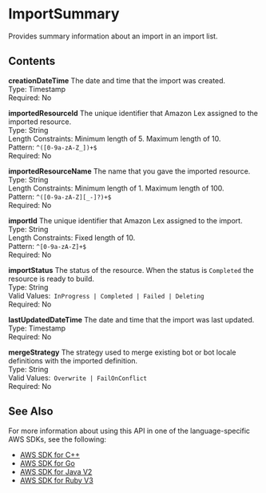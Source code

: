 # ImportSummary<a name="API_ImportSummary"></a>

Provides summary information about an import in an import list\.

## Contents<a name="API_ImportSummary_Contents"></a>

 **creationDateTime**   <a name="lexv2-Type-ImportSummary-creationDateTime"></a>
The date and time that the import was created\.  
Type: Timestamp  
Required: No

 **importedResourceId**   <a name="lexv2-Type-ImportSummary-importedResourceId"></a>
The unique identifier that Amazon Lex assigned to the imported resource\.  
Type: String  
Length Constraints: Minimum length of 5\. Maximum length of 10\.  
Pattern: `^([0-9a-zA-Z_])+$`   
Required: No

 **importedResourceName**   <a name="lexv2-Type-ImportSummary-importedResourceName"></a>
The name that you gave the imported resource\.  
Type: String  
Length Constraints: Minimum length of 1\. Maximum length of 100\.  
Pattern: `^([0-9a-zA-Z][_-]?)+$`   
Required: No

 **importId**   <a name="lexv2-Type-ImportSummary-importId"></a>
The unique identifier that Amazon Lex assigned to the import\.  
Type: String  
Length Constraints: Fixed length of 10\.  
Pattern: `^[0-9a-zA-Z]+$`   
Required: No

 **importStatus**   <a name="lexv2-Type-ImportSummary-importStatus"></a>
The status of the resource\. When the status is `Completed` the resource is ready to build\.  
Type: String  
Valid Values:` InProgress | Completed | Failed | Deleting`   
Required: No

 **lastUpdatedDateTime**   <a name="lexv2-Type-ImportSummary-lastUpdatedDateTime"></a>
The date and time that the import was last updated\.  
Type: Timestamp  
Required: No

 **mergeStrategy**   <a name="lexv2-Type-ImportSummary-mergeStrategy"></a>
The strategy used to merge existing bot or bot locale definitions with the imported definition\.  
Type: String  
Valid Values:` Overwrite | FailOnConflict`   
Required: No

## See Also<a name="API_ImportSummary_SeeAlso"></a>

For more information about using this API in one of the language\-specific AWS SDKs, see the following:
+  [ AWS SDK for C\+\+](https://docs.aws.amazon.com/goto/SdkForCpp/models.lex.v2-2020-08-07/ImportSummary) 
+  [ AWS SDK for Go](https://docs.aws.amazon.com/goto/SdkForGoV1/models.lex.v2-2020-08-07/ImportSummary) 
+  [ AWS SDK for Java V2](https://docs.aws.amazon.com/goto/SdkForJavaV2/models.lex.v2-2020-08-07/ImportSummary) 
+  [ AWS SDK for Ruby V3](https://docs.aws.amazon.com/goto/SdkForRubyV3/models.lex.v2-2020-08-07/ImportSummary) 